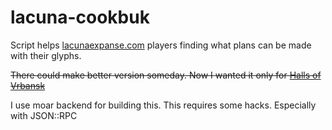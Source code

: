 lacuna-cookbuk
==============

Script helps [lacunaexpanse.com](https://us1.lacunaexpanse.com/) players finding what plans can be made with their glyphs. 

~~There could make better version someday. Now I wanted it only for [Halls of Vrbansk](http://community.lacunaexpanse.com/wiki/halls-of-vrbansk)~~

I use moar backend for building this. This requires some hacks. Especially with JSON::RPC
